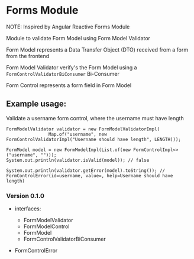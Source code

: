 # Forms Module

NOTE: Inspired by Angular Reactive Forms Module

Module to validate Form Model using Form Model Validator

Form Model represents a Data Transfer Object (DTO) received from a form from the frontend

Form Model Validator verify's the Form Model using a `FormControlValidatorBiConsumer` Bi-Consumer 

Form Control represents a form field in Form Model

## Example usage:

Validate a username form control, where the username must have length
 
```
FormModelValidator validator = new FormModelValidatorImpl(
                Map.of("username", new FormControlValidatorImpl("Username should have length", LENGTH)));

FormModel model = new FormModelImpl(List.of(new FormControlImpl<>("username", "")));
System.out.println(validator.isValid(model)); // false

System.out.println(validator.getError(model).toString()); // FormControlError(id=username, value=, help=Username should have length)
``` 

### Version 0.1.0

- interfaces:
    - FormModelValidator
    - FormModelControl
    - FormModel
    - FormControlValidatorBiConsumer
    
- FormControlError
